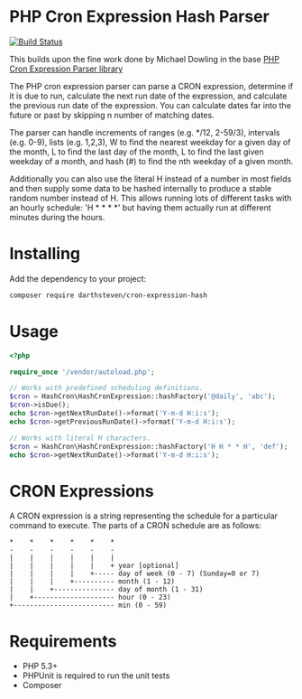 PHP Cron Expression Hash Parser
==========================

 [![Build Status](https://secure.travis-ci.org/darthsteven/cron-expression-hash.png)](http://travis-ci.org/darthsteven/cron-expression-hash)

This builds upon the fine work done by Michael Dowling in the base [PHP Cron Expression Parser library](https://github.com/mtdowling/cron-expression)

The PHP cron expression parser can parse a CRON expression, determine if it is
due to run, calculate the next run date of the expression, and calculate the previous
run date of the expression.  You can calculate dates far into the future or past by
skipping n number of matching dates.

The parser can handle increments of ranges (e.g. */12, 2-59/3), intervals (e.g. 0-9),
lists (e.g. 1,2,3), W to find the nearest weekday for a given day of the month, L to
find the last day of the month, L to find the last given weekday of a month, and hash
(#) to find the nth weekday of a given month.


Additionally you can also use the literal H instead of a number in most fields and then supply some data to be hashed internally to produce a stable random number instead of H. This allows running lots of different tasks with an hourly schedule: 'H * * * *' but having them actually run at different minutes during the hours.

Installing
==========

Add the dependency to your project:

```bash
composer require darthsteven/cron-expression-hash
```

Usage
=====
```php
<?php

require_once '/vendor/autoload.php';

// Works with predefined scheduling definitions.
$cron = HashCron\HashCronExpression::hashFactory('@daily', 'abc');
$cron->isDue();
echo $cron->getNextRunDate()->format('Y-m-d H:i:s');
echo $cron->getPreviousRunDate()->format('Y-m-d H:i:s');

// Works with literal H characters.
$cron = HashCron\HashCronExpression::hashFactory('H H * * H', 'def');
echo $cron->getNextRunDate()->format('Y-m-d H:i:s');
```

CRON Expressions
================

A CRON expression is a string representing the schedule for a particular command to execute.  The parts of a CRON schedule are as follows:

    *    *    *    *    *    *
    -    -    -    -    -    -
    |    |    |    |    |    |
    |    |    |    |    |    + year [optional]
    |    |    |    |    +----- day of week (0 - 7) (Sunday=0 or 7)
    |    |    |    +---------- month (1 - 12)
    |    |    +--------------- day of month (1 - 31)
    |    +-------------------- hour (0 - 23)
    +------------------------- min (0 - 59)

Requirements
============

- PHP 5.3+
- PHPUnit is required to run the unit tests
- Composer